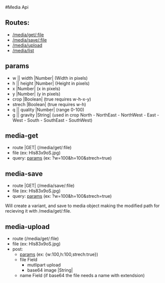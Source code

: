 #Media Api

Routes:
----
* [/media/get/:file](#media-get)
* [/media/save/:file](#media-save)
* [/media/upload](#media-upload)
* [/media/list](#media-list)

params
---
* w || width |Number| (Width in pixels)
* h || height |Number| (Height in pixels)
* x |Number| (x in pixels)
* y |Number| (y in pixels)
* crop |Boolean| (true requires w-h-x-y)
* strech |Boolean| (true requires w-h)
* q || quality |Number| (range 0-100)
* g || gravity |String| (used in crop North - NorthEast - NorthWest - East - West - South - SouthEast - SouthWest)
  
media-get
---
* route |GET| (/media/get/:file)
* file (ex: HIs83x9oS.jpg)
* query: [params](#params) (ex: ?w=100&h=100&strech=true)


media-save
---
* route |GET| (/media/save/:file) 
* file (ex: HIs83x9oS.jpg)
* query: [params](#params) (ex: ?w=100&h=100&strech=true)

Will create a variant, and save to media object making the modified path for recieving it with /media/get/:file.

media-upload
---
* route (/media/get/:file)
* file (ex: HIs83x9oS.jpg)
* post:
  * [params](#params) (ex: {w:100,h:100,strech:true})
  * file Field
    * mutlipart upload
    * base64 image |String|
  * name Field (if base64 the file needs a name with extendsion)
  
